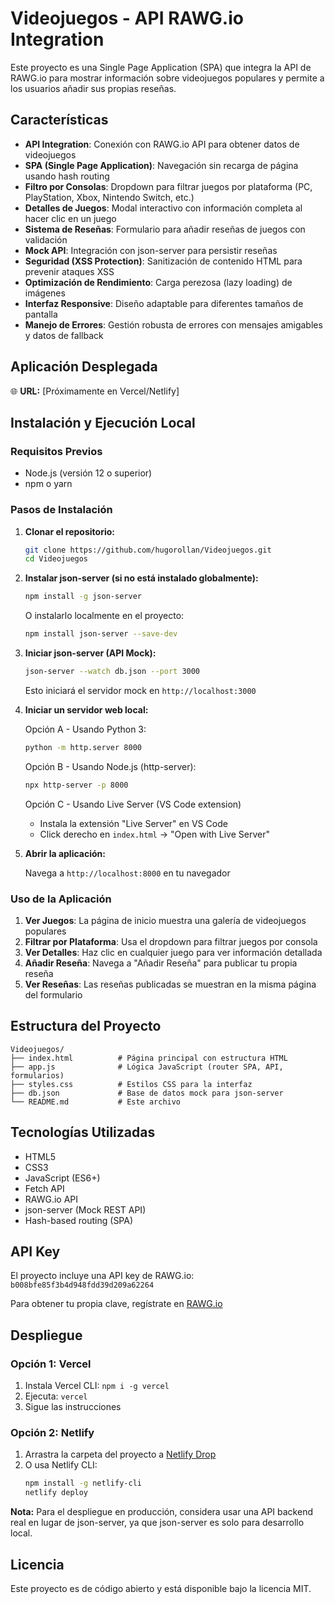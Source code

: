 # Videojuegos - API RAWG.io Integration

Este proyecto es una Single Page Application (SPA) que integra la API de RAWG.io para mostrar información sobre videojuegos populares y permite a los usuarios añadir sus propias reseñas.

## Características

- **API Integration**: Conexión con RAWG.io API para obtener datos de videojuegos
- **SPA (Single Page Application)**: Navegación sin recarga de página usando hash routing
- **Filtro por Consolas**: Dropdown para filtrar juegos por plataforma (PC, PlayStation, Xbox, Nintendo Switch, etc.)
- **Detalles de Juegos**: Modal interactivo con información completa al hacer clic en un juego
- **Sistema de Reseñas**: Formulario para añadir reseñas de juegos con validación
- **Mock API**: Integración con json-server para persistir reseñas
- **Seguridad (XSS Protection)**: Sanitización de contenido HTML para prevenir ataques XSS
- **Optimización de Rendimiento**: Carga perezosa (lazy loading) de imágenes
- **Interfaz Responsive**: Diseño adaptable para diferentes tamaños de pantalla
- **Manejo de Errores**: Gestión robusta de errores con mensajes amigables y datos de fallback

## Aplicación Desplegada

🌐 **URL:** [Próximamente en Vercel/Netlify]

## Instalación y Ejecución Local

### Requisitos Previos

- Node.js (versión 12 o superior)
- npm o yarn

### Pasos de Instalación

1. **Clonar el repositorio:**
   ```bash
   git clone https://github.com/hugorollan/Videojuegos.git
   cd Videojuegos
   ```

2. **Instalar json-server (si no está instalado globalmente):**
   ```bash
   npm install -g json-server
   ```
   
   O instalarlo localmente en el proyecto:
   ```bash
   npm install json-server --save-dev
   ```

3. **Iniciar json-server (API Mock):**
   ```bash
   json-server --watch db.json --port 3000
   ```
   
   Esto iniciará el servidor mock en `http://localhost:3000`

4. **Iniciar un servidor web local:**
   
   Opción A - Usando Python 3:
   ```bash
   python -m http.server 8000
   ```
   
   Opción B - Usando Node.js (http-server):
   ```bash
   npx http-server -p 8000
   ```
   
   Opción C - Usando Live Server (VS Code extension)
   - Instala la extensión "Live Server" en VS Code
   - Click derecho en `index.html` → "Open with Live Server"

5. **Abrir la aplicación:**
   
   Navega a `http://localhost:8000` en tu navegador

### Uso de la Aplicación

1. **Ver Juegos**: La página de inicio muestra una galería de videojuegos populares
2. **Filtrar por Plataforma**: Usa el dropdown para filtrar juegos por consola
3. **Ver Detalles**: Haz clic en cualquier juego para ver información detallada
4. **Añadir Reseña**: Navega a "Añadir Reseña" para publicar tu propia reseña
5. **Ver Reseñas**: Las reseñas publicadas se muestran en la misma página del formulario

## Estructura del Proyecto

```
Videojuegos/
├── index.html          # Página principal con estructura HTML
├── app.js              # Lógica JavaScript (router SPA, API, formularios)
├── styles.css          # Estilos CSS para la interfaz
├── db.json             # Base de datos mock para json-server
└── README.md           # Este archivo
```

## Tecnologías Utilizadas

- HTML5
- CSS3
- JavaScript (ES6+)
- Fetch API
- RAWG.io API
- json-server (Mock REST API)
- Hash-based routing (SPA)

## API Key

El proyecto incluye una API key de RAWG.io: `b008bfe85f3b4d948fdd39d209a62264`

Para obtener tu propia clave, regístrate en [RAWG.io](https://rawg.io/apidocs)

## Despliegue

### Opción 1: Vercel

1. Instala Vercel CLI: `npm i -g vercel`
2. Ejecuta: `vercel`
3. Sigue las instrucciones

### Opción 2: Netlify

1. Arrastra la carpeta del proyecto a [Netlify Drop](https://app.netlify.com/drop)
2. O usa Netlify CLI:
   ```bash
   npm install -g netlify-cli
   netlify deploy
   ```

**Nota:** Para el despliegue en producción, considera usar una API backend real en lugar de json-server, ya que json-server es solo para desarrollo local.

## Licencia

Este proyecto es de código abierto y está disponible bajo la licencia MIT.